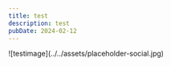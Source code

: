```yaml
---
title: test
description: test
pubDate: 2024-02-12
---
```


<div class="test">
![testimage](../../assets/placeholder-social.jpg)
</div>
